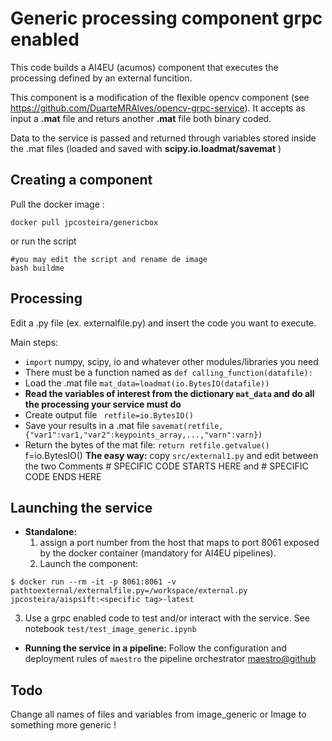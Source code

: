 # Generic processing component grpc enabled
This code builds a AI4EU (acumos) component that executes the processing defined by an external funcition.

This component is a modification of the flexible opencv component (see https://github.com/DuarteMRAlves/opencv-grpc-service).
It accepts as input a **.mat** file and returs another **.mat** file both binary coded. 

Data to the service is passed and returned through variables stored inside the .mat files (loaded and saved with **scipy.io.loadmat/savemat** )

## Creating a component
Pull the docker image :
```shell
docker pull jpcosteira/genericbox
```
or run the script  
```shell
#you may edit the script and rename de image
bash buildme
```
## Processing
Edit a .py file (ex. externalfile.py) and insert the code you want to execute.

Main steps:
- ```import``` numpy, scipy, io and whatever other modules/libraries you need
- There must be a function named as ```def calling_function(datafile):```
- Load the .mat file ```mat_data=loadmat(io.BytesIO(datafile))```
- **Read the variables of interest from the dictionary ```mat_data``` and do all the processing your service must do**
- Create output file ``` retfile=io.BytesIO()```
- Save your results in a .mat file ```savemat(retfile,{"var1":var1,"var2":keypoints_array,...,"varn":varn})```
- Return the bytes of the mat file: ```return retfile.getvalue()```
f=io.BytesIO()
**The easy way:** copy ```src/external1.py``` and edit between the two Comments # SPECIFIC CODE STARTS HERE and # SPECIFIC CODE ENDS HERE 

## Launching the service
* **Standalone:** 
  1. assign a port number from the host that maps to port 8061 exposed by the docker container (mandatory for AI4EU pipelines).
  2. Launch the component: 
```shell
$ docker run --rm -it -p 8061:8061 -v pathtoexternal/externalfile.py=/workspace/external.py jpcosteira/aispsift:<specific tag>-latest
```
  3. Use a grpc enabled code to test and/or interact with the service. See notebook ```test/test_image_generic.ipynb```
* **Running the service in a pipeline:** Follow the configuration and deployment rules of ```maestro``` the pipeline orchestrator [maestro@github](https://github.com/jpcosteira/maestro)

## Todo
Change all names of files and variables from image_generic or Image to something more generic !
